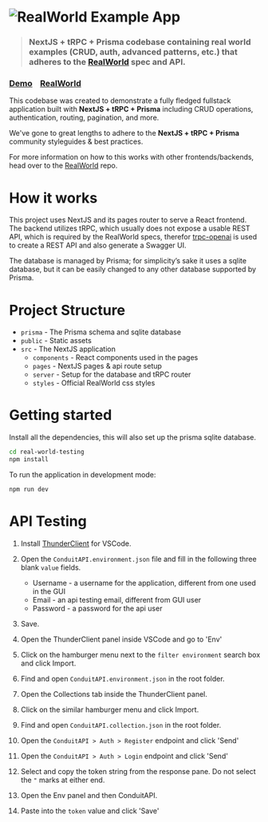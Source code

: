 # ![RealWorld Example App](logo.png)

> ### NextJS + tRPC + Prisma codebase containing real world examples (CRUD, auth, advanced patterns, etc.) that adheres to the [RealWorld](https://github.com/gothinkster/realworld) spec and API.

### [Demo](https://demo.realworld.io/)&nbsp;&nbsp;&nbsp;&nbsp;[RealWorld](https://github.com/gothinkster/realworld)

This codebase was created to demonstrate a fully fledged fullstack application built with **NextJS + tRPC + Prisma** including CRUD operations, authentication, routing, pagination, and more.

We've gone to great lengths to adhere to the **NextJS + tRPC + Prisma** community styleguides & best practices.

For more information on how to this works with other frontends/backends, head over to the [RealWorld](https://github.com/gothinkster/realworld) repo.

# How it works

This project uses NextJS and its pages router to serve a React frontend. The backend utilizes tRPC, which usually does not expose a usable REST API, which is required by the RealWorld specs, therefor [trpc-openai](https://github.com/prosepilot/trpc-openapi) is used to create a REST API and also generate a Swagger UI.

The database is managed by Prisma; for simplicity’s sake it uses a sqlite database, but it can be easily changed to any other database supported by Prisma.

# Project Structure

- `prisma` - The Prisma schema and sqlite database
- `public` - Static assets
- `src` - The NextJS application
  - `components` - React components used in the pages
  - `pages` - NextJS pages & api route setup
  - `server` - Setup for the database and tRPC router
  - `styles` - Official RealWorld css styles

# Getting started

Install all the dependencies, this will also set up the prisma sqlite database.

```bash
cd real-world-testing
npm install
```

To run the application in development mode:

```bash
npm run dev
```

# API Testing

1. Install [ThunderClient](https://marketplace.visualstudio.com/items?itemName=rangav.vscode-thunder-client) for VSCode.

2. Open the `ConduitAPI.environment.json` file and fill in the following three blank `value` fields.
    - Username - a username for the application, different from one used in the GUI
    - Email - an api testing email, different from GUI user
    - Password - a password for the api user
3.  Save.
   
4.  Open the ThunderClient panel inside VSCode and go to 'Env'
5.  Click on the hamburger menu next to the `filter environment` search box and click Import.
6.  Find and open `ConduitAPI.environment.json` in the root folder.

7.  Open the Collections tab inside the ThunderClient panel.
8.  Click on the similar hamburger menu and click Import.
9.  Find and open `ConduitAPI.collection.json` in the root folder.

10. Open the `ConduitAPI > Auth > Register` endpoint and click 'Send'
11. Open the `ConduitAPI > Auth > Login` endpoint and click 'Send'
12. Select and copy the token string from the response pane. Do not select the `"` marks at either end.
13. Open the Env panel and then ConduitAPI.
14. Paste into the `token` value and click 'Save'

